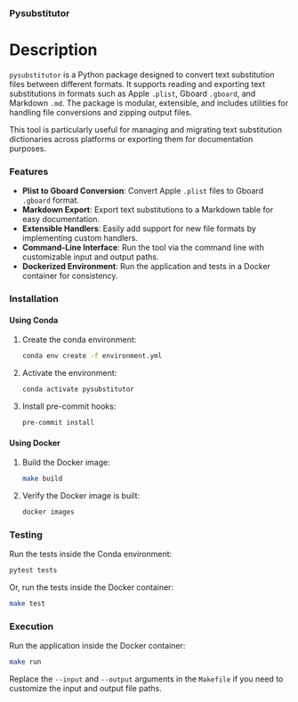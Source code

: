 ### Pysubstitutor

# Description

`pysubstitutor` is a Python package designed to convert text substitution files between different formats. It supports reading and exporting text substitutions in formats such as Apple `.plist`, Gboard `.gboard`, and Markdown `.md`. The package is modular, extensible, and includes utilities for handling file conversions and zipping output files.

This tool is particularly useful for managing and migrating text substitution dictionaries across platforms or exporting them for documentation purposes.

### Features

- **Plist to Gboard Conversion**: Convert Apple `.plist` files to Gboard `.gboard` format.
- **Markdown Export**: Export text substitutions to a Markdown table for easy documentation.
- **Extensible Handlers**: Easily add support for new file formats by implementing custom handlers.
- **Command-Line Interface**: Run the tool via the command line with customizable input and output paths.
- **Dockerized Environment**: Run the application and tests in a Docker container for consistency.

### Installation

#### Using Conda

1. Create the conda environment:
   ```bash
   conda env create -f environment.yml
   ```

2. Activate the environment:
   ```bash
   conda activate pysubstitutor
   ```

3. Install pre-commit hooks:
   ```bash
   pre-commit install
   ```

#### Using Docker

1. Build the Docker image:
   ```bash
   make build
   ```

2. Verify the Docker image is built:
   ```bash
   docker images
   ```

### Testing

Run the tests inside the Conda environment:
```bash
pytest tests
```

Or, run the tests inside the Docker container:
```bash
make test
```

### Execution

Run the application inside the Docker container:
```bash
make run
```

Replace the `--input` and `--output` arguments in the `Makefile` if you need to customize the input and output file paths.
